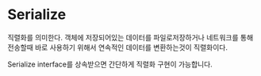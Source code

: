 # Serialize

직렬화를 의미한다.
객체에 저장되어있는 데이터를 파일로저장하거나 네트워크를 통해 전송할때 바로 사용하기 위해서
연속적인 데이터를 변환하는것이 직렬화이다.

Serialize interface를 상속받으면 간단하게 직렬화 구현이 가능합니다.